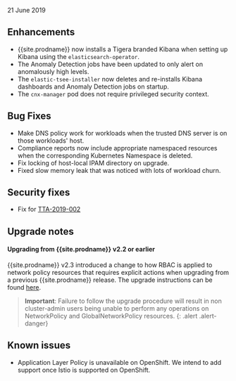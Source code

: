 21 June 2019

## Enhancements

- {{site.prodname}} now installs a Tigera branded Kibana when setting up Kibana using the `elasticsearch-operator`.
- The Anomaly Detection jobs have been updated to only alert on anomalously high levels.
- The `elastic-tsee-installer` now deletes and re-installs Kibana dashboards and Anomaly Detection jobs on startup.
- The `cnx-manager` pod does not require privileged security context.

## Bug Fixes

- Make DNS policy work for workloads when the trusted DNS server is on those workloads' host.
- Compliance reports now include appropriate namespaced resources when the corresponding Kubernetes Namespace is deleted.
- Fix locking of host-local IPAM directory on upgrade.
- Fixed slow memory leak that was noticed with lots of workload churn.

## Security fixes

- Fix for [TTA-2019-002](https://www.projectcalico.org/security-bulletins/)

## Upgrade notes

#### Upgrading from {{site.prodname}} v2.2 or earlier

{{site.prodname}} v2.3 introduced a change to how RBAC is applied to network policy resources
that requires explicit actions when upgrading from a previous {{site.prodname}} release.
The upgrade instructions can be found [here](../maintenance/kubernetes-upgrade-tsee).

> **Important**: Failure to follow the upgrade procedure will result in non cluster-admin users
> being unable to perform any operations on NetworkPolicy and GlobalNetworkPolicy resources.
{: .alert .alert-danger}

## Known issues

- Application Layer Policy is unavailable on OpenShift.  We intend to add support once
  Istio is supported on OpenShift.
